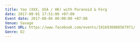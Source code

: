 ```yaml
---
title: Yao (XXX, USA / HK) with Paranoid & Ferg
date: 2017-08-01 17:51:00 +07:00
Event date: 2017-08-04 00:00:00 +07:00
Venue: Savage
Event URL: https://www.facebook.com/events/1916936088567971/
Genre: DJ
---
```


